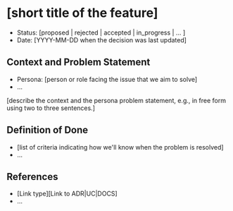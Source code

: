 # [short title of the feature]

* Status: [proposed | rejected | accepted | in_progress | … ]
* Date: [YYYY-MM-DD when the decision was last updated] <!-- optional -->

## Context and Problem Statement

* Persona: [person or role facing the issue that we aim to solve]
* … <!-- numbers of persona can vary -->

[describe the context and the persona problem statement, e.g., in free form using two to three sentences.]

## Definition of Done

* [list of criteria indicating how we'll know when the problem is resolved]
* … <!-- numbers of criteria can vary -->

## References <!-- optional -->

* [Link type][Link to ADR|UC|DOCS] <!-- example: Refined by [ADR-0005](0005-example.md) -->
* … <!-- numbers of links can vary -->

